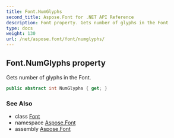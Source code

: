 ```yaml
---
title: Font.NumGlyphs
second_title: Aspose.Font for .NET API Reference
description: Font property. Gets number of glyphs in the Font
type: docs
weight: 130
url: /net/aspose.font/font/numglyphs/
---
```

## Font.NumGlyphs property

Gets number of glyphs in the Font.

```csharp
public abstract int NumGlyphs { get; }
```

### See Also

* class [Font](../)
* namespace [Aspose.Font](../../font/)
* assembly [Aspose.Font](../../../)


